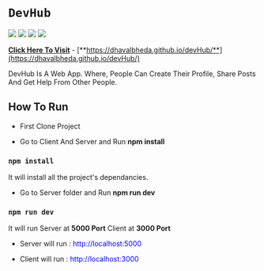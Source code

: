 # `DevHub`
![](https://img.shields.io/badge/Node.js-v12.17.0-green)
![](https://img.shields.io/badge/express-v4.17.1-red)
![](https://img.shields.io/badge/React-v16.13.1-blue)
![](https://img.shields.io/badge/Mongoose-v5.10.7-brightgreen)




[**Click Here To Visit**](https://dhavalbheda.github.io/devHub/) - [**https://dhavalbheda.github.io/devHub/**](https://dhavalbheda.github.io/devHub/)

DevHub Is A Web App. Where, People Can Create Their Profile, Share Posts And Get Help From Other People.

## How To Run

* First Clone Project
  
* Go to Client And Server and Run **npm install**

### `npm install`
It will install all the project's dependancies.

* Go to Server folder and Run **npm run dev**

### `npm run dev`

It will run Server at **5000 Port** Client at **3000 Port**

* Server will run : <span style='color:blue'>http://localhost:5000</span>

* Client will run : <span style='color:blue'>http://localhost:3000</span>


